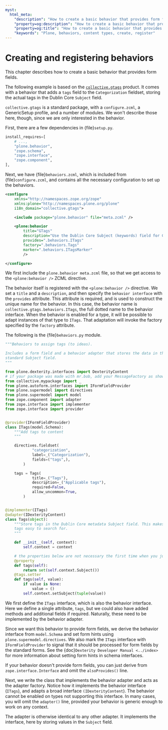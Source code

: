 ```yaml
---
myst:
  html_meta:
    "description": "How to create a basic behavior that provides form fields for content types in Plone"
    "property=og:description": "How to create a basic behavior that provides form fields for content types in Plone"
    "property=og:title": "How to create a basic behavior that provides form fields for content types in Plone"
    "keywords": "Plone, behaviors, content types, create, register"
---
```


# Creating and registering behaviors

This chapter describes how to create a basic behavior that provides form fields.

The following example is based on the [`collective.gtags`](https://pypi.org/project/collective.gtags/) product.
It comes with a behavior that adds a `tags` field to the `Categorization` fieldset, storing the actual tags in the Dublin Core `Subject` field.

`collective.gtags` is a standard package, with a `configure.zcml`, a GenericSetup profile, and a number of modules.
We won't describe those here, though, since we are only interested in the behavior.

First, there are a few dependencies in {file}`setup.py`.

```python
install_requires=[
    # ...,
    "plone.behavior",
    "zope.schema",
    "zope.interface",
    "zope.component",
],
```

Next, we have {file}`behaviors.zcml`, which is included from {file}`configure.zcml`, and contains all the necessary configuration to set up the behaviors.

```xml
<configure
    xmlns="http://namespaces.zope.org/zope"
    xmlns:plone="http://namespaces.plone.org/plone"
    i18n_domain="collective.gtags">

    <include package="plone.behavior" file="meta.zcml" />

    <plone:behavior
        title="GTags"
        description="Use the Dublin Core Subject (keywords) field for Google Code like tags."
        provides=".behaviors.ITags"
        factory=".behaviors.Tags"
        marker=".behaviors.ITagsMarker"
        />

</configure>
```

We first include the `plone.behavior meta.zcml` file, so that we get access to the `<plone:behavior />` ZCML directive.

The behavior itself is registered with the `<plone:behavior />` directive.
We set a `title` and a `description`, and then specify the `behavior interface` with the `provides` attribute.
This attribute is required, and is used to construct the unique name for the behavior.
In this case, the behavior name is `collective.gtags.behaviors.ITags`, the full dotted name to the behavior interface.
When the behavior is enabled for a type, it will be possible to adapt instances of that type to `ITags`.
That adaptation will invoke the factory specified by the `factory` attribute.

The following is the {file}`behaviors.py` module.

```python
"""Behaviors to assign tags (to ideas).

Includes a form field and a behavior adapter that stores the data in the
standard Subject field.
"""

from plone.dexterity.interfaces import DexterityContent
# if your package was made with mr.bob, add your MessageFactory as shown:
from collective.mypackage import _
from plone.autoform.interfaces import IFormFieldProvider
from plone.supermodel import directives
from plone.supermodel import model
from zope.component import adapter
from zope.interface import implementer
from zope.interface import provider


@provider(IFormFieldProvider)
class ITags(model.Schema):
    """Add tags to content
    """

    directives.fieldset(
            "categorization",
            label=_("Categorization"),
            fields=("tags",),
        )

    tags = Tags(
            title=_("Tags"),
            description=_("Applicable tags"),
            required=False,
            allow_uncommon=True,
        )


@implementer(ITags)
@adapter(IDexterityContent)
class Tags(object):
    """Store tags in the Dublin Core metadata Subject field. This makes
    tags easy to search for.
    """

    def __init__(self, context):
        self.context = context

    # the properties below are not necessary the first time when you just want to see your added field(s)
    @property
    def tags(self):
        return set(self.context.Subject())
    @tags.setter
    def tags(self, value):
        if value is None:
            value = ()
        self.context.setSubject(tuple(value))
```

We first define the `ITags` interface, which is also the behavior interface.
Here we define a single attribute, `tags`, but we could also have added methods and additional fields if required.
Naturally, these need to be implemented by the behavior adapter.

Since we want this behavior to provide form fields, we derive the behavior interface from `model.Schema` and set form hints using `plone.supermodel.directives`.
We also mark the `ITags` interface with `IFormFieldProvider` to signal that it should be processed for form fields by the standard forms.
See the {doc}`Dexterity Developer Manual <../index>` for more information about setting form hints in schema interfaces.

If your behavior doesn't provide form fields, you can just derive from `zope.interface.Interface` and omit the `alsoProvides()` line.

Next, we write the class that implements the behavior adapter and acts as the adapter factory.
Notice how it implements the behavior interface (`ITags`), and adapts a broad interface `(IDexterityContent`).
The behavior cannot be enabled on types not supporting this interface.
In many cases, you will omit the `adapter()` line, provided your behavior is generic enough to work on any context.

The adapter is otherwise identical to any other adapter.
It implements the interface, here by storing values in the `Subject` field.
